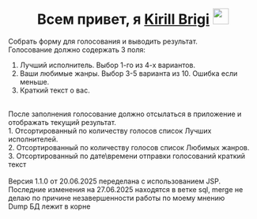 <h1 align="center">Всем привет, я <a href="https://daniilshat.ru/" target="_blank">Kirill Brigi</a> 
<img src="https://github.com/blackcater/blackcater/raw/main/images/Hi.gif" height="32"/></h1>

Собрать форму для голосования и выводить результат.<br>
Голосование должно содержать 3 поля: <br>
1. Лучший исполнитель. Выбор 1-го из 4-х вариантов.
2. Ваши любимые жанры. Выбор 3-5 варианта из 10. Ошибка если меньше.
3. Краткий текст о вас.
<br>
После заполнения голосование должно отсылаться в приложение и отображать текущий результат.<br>
1. Отсортированный по количеству голосов список Лучших исполнителей.<br>
2. Отсортированный по количеству голосов список Любимых жанров.<br>
3. Отсортированный по дате\времени отправки голосований краткий текст<br>
<br>
Версия 1.1.0 от 20.06.2025 переделана с использованием JSP.
<br> 
Последние изменения на 27.06.2025 находятся в ветке sql, 
merge не делаю по причине незавершенности работы по моему мнению
<br> 
Dump БД лежит в корне